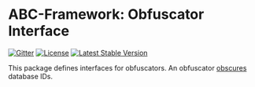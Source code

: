 # ABC-Framework: Obfuscator Interface

[![Gitter](https://badges.gitter.im/SetBased/php-abc.svg)](https://gitter.im/SetBased/php-abc?utm_source=badge&utm_medium=badge&utm_campaign=pr-badge)
[![License](https://poser.pugx.org/setbased/abc-obfuscator/license)](https://packagist.org/packages/setbased/abc-obfuscator)
[![Latest Stable Version](https://poser.pugx.org/setbased/abc-obfuscator/v/stable)](https://packagist.org/packages/setbased/abc-obfuscator)

This package defines interfaces for obfuscators. An obfuscator [obscures](http://www.dictionary.com/browse/obfuscate) 
database IDs.
